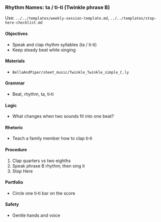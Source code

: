 ### Rhythm Names: ta / ti‑ti (Twinkle phrase B)

Use: `../../templates/weekly-session-template.md`, `../../templates/stop-here-checklist.md`

#### Objectives
- Speak and clap rhythm syllables (ta / ti‑ti)
- Keep steady beat while singing

#### Materials
- `BellaAndPiper/sheet_music/Twinkle_Twinkle_simple_C.ly`

#### Grammar
- Beat, rhythm, ta, ti‑ti

#### Logic
- What changes when two sounds fit into one beat?

#### Rhetoric
- Teach a family member how to clap ti‑ti

#### Procedure
1) Clap quarters vs two eighths
2) Speak phrase B rhythm; then sing it
3) Stop Here

#### Portfolio
- Circle one ti‑ti bar on the score

#### Safety
- Gentle hands and voice